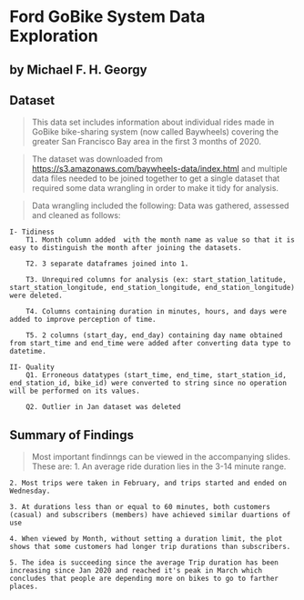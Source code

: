 # Ford GoBike System Data Exploration

## by Michael F. H. Georgy


## Dataset

> This data set includes information about individual rides made in GoBike bike-sharing system (now called Baywheels) covering the greater San Francisco Bay area in the first 3 months of 2020.

> The dataset was downloaded from https://s3.amazonaws.com/baywheels-data/index.html and multiple data files needed to be joined together to get a single dataset that required some data wrangling in order to make it tidy for analysis.

> Data wrangling included the following:
	Data was gathered, assessed and cleaned as follows:

	I- Tidiness
		T1. Month column added  with the month name as value so that it is easy to distinguish the month after joining the datasets.

		T2. 3 separate dataframes joined into 1.

		T3. Unrequired columns for analysis (ex: start_station_latitude, start_station_longitude, end_station_longitude, end_station_longitude) were deleted.

		T4. Columns containing duration in minutes, hours, and days were added to improve perception of time.

		T5. 2 columns (start_day, end_day) containing day name obtained from start_time and end_time were added after converting data type to datetime.

	II- Quality
		Q1. Erroneous datatypes (start_time, end_time, start_station_id, end_station_id, bike_id) were converted to string since no operation will be performed on its values.

		Q2. Outlier in Jan dataset was deleted

## Summary of Findings

> Most important findinngs can be viewed in the accompanying slides. These are:
	1. An average ride duration lies in the 3-14 minute range.
	
	2. Most trips were taken in February, and trips started and ended on Wednesday.
	
	3. At durations less than or equal to 60 minutes, both customers (casual) and subscribers (members) have achieved similar duartions of use
	
	4. When viewed by Month, without setting a duration limit, the plot shows that some customers had longer trip durations than subscribers.
	
	5. The idea is succeeding since the average Trip duration has been increasing since Jan 2020 and reached it's peak in March which concludes that people are depending more on bikes to go to farther places.
